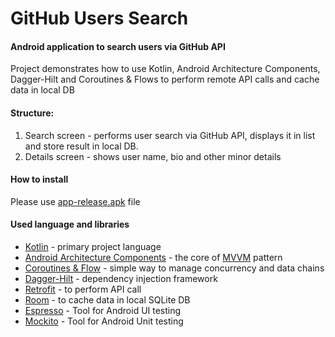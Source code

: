 # GitHub Users Search

#### Android application to search users via GitHub API

Project demonstrates how to use Kotlin, Android Architecture Components, Dagger-Hilt and Coroutines & Flows to perform remote API calls and cache data in local DB

#### Structure:

1. Search screen - performs user search via GitHub API, displays it in list and store result in local DB.
2. Details screen - shows user name, bio and other minor details

#### How to install

Please use [app-release.apk](./app/release/) file

#### Used language and libraries
* [Kotlin](https://kotlinlang.org/docs/tutorials/kotlin-android.html) - primary project language
* [Android Architecture Components](https://developer.android.com/topic/libraries/architecture/index.html) - the core of [MVVM](https://en.wikipedia.org/wiki/Model%E2%80%93view%E2%80%93viewmodel) pattern
* [Coroutines & Flow](https://developer.android.com/kotlin/coroutines) - simple way to manage concurrency and data chains
* [Dagger-Hilt](https://developer.android.com/training/dependency-injection/hilt-android) - dependency injection framework
* [Retrofit](http://square.github.io/retrofit/) - to perform API call
* [Room](https://developer.android.com/jetpack/androidx/releases/room) - to cache data in local SQLite DB
* [Espresso](https://developer.android.com/training/testing/espresso) - Tool for Android UI testing
* [Mockito](https://site.mockito.org/) - Tool for Android Unit testing